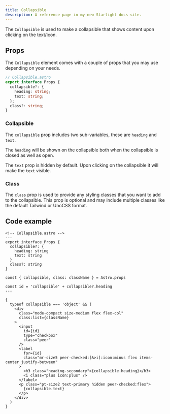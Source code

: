 ```yaml
---
title: Collapsible
description: A reference page in my new Starlight docs site.
---
```


The `Collapsible` is used to make a collapsible that shows content upon clicking on the text/icon.

## Props

The `Collapsible` element comes with a couple of props that you may use depending on your needs.

```ts
// Collapsible.astro
export interface Props {
  collapsible?: {
    heading: string;
    text: string;
  };
  class?: string;
}
```

### Collapsible

The `collapsible` prop includes two sub-variables, these are `heading` and `text`.

The `heading` will be shown on the collapsible both when the collapsible is closed as well as open.

The `text` prop is hidden by default. Upon clicking on the collapsible it will make the `text` visible.

### Class

The `class` prop is used to provide any styling classes that you want to add to the collapsible. This prop is optional and may include multiple classes like the default Tailwind or UnoCSS format.

## Code example

```astro
<!-- Collapsible.astro -->
---
export interface Props {
  collapsible?: {
    heading: string
    text: string
  }
  class?: string
}

const { collapsible, class: className } = Astro.props

const id = 'collapsible' + collapsible?.heading
---

{
  typeof collapsible === 'object' && (
    <div
      class="mode-compact size-medium flex flex-col"
      class:list={className}
    >
      <input
        id={id}
        type="checkbox"
        class="peer"
      />
      <label
        for={id}
        class="mr-size5 peer-checked:[&>i]:icon:minus flex items-center justify-between"
      >
        <h3 class="heading-secondary">{collapsible.heading}</h3>
        <i class="plus icon:plus" />
      </label>
      <p class="pt-size2 text-primary hidden peer-checked:flex">
        {collapsible.text}
      </p>
    </div>
  )
}
```
